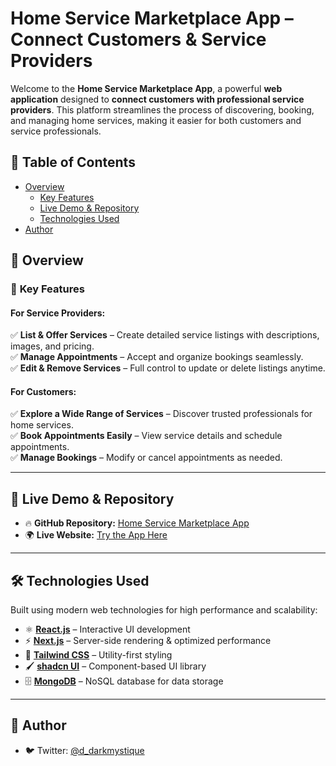 

# **Home Service Marketplace App – Connect Customers & Service Providers**  

Welcome to the **Home Service Marketplace App**, a powerful **web application** designed to **connect customers with professional service providers**. This platform streamlines the process of discovering, booking, and managing home services, making it easier for both customers and service professionals.  

## 🚀 **Table of Contents**  
- [Overview](#overview)  
  - [Key Features](#key-features)  
  - [Live Demo & Repository](#live-demo--repository)  
  - [Technologies Used](#technologies-used)  
- [Author](#author)  

## 🌟 **Overview**  

### 🔑 **Key Features**  

#### **For Service Providers:**  
✅ **List & Offer Services** – Create detailed service listings with descriptions, images, and pricing.  
✅ **Manage Appointments** – Accept and organize bookings seamlessly.  
✅ **Edit & Remove Services** – Full control to update or delete listings anytime.  

#### **For Customers:**  
✅ **Explore a Wide Range of Services** – Discover trusted professionals for home services.  
✅ **Book Appointments Easily** – View service details and schedule appointments.  
✅ **Manage Bookings** – Modify or cancel appointments as needed.  

---

## 🔗 **Live Demo & Repository**  

- 🔥 **GitHub Repository:** [Home Service Marketplace App](https://github.com/AlfredPur01/home-service-marketplace.git)  
- 🌍 **Live Website:** [Try the App Here](https://homeservicemarketplace.vercel.app/login)  

---

## 🛠 **Technologies Used**  

Built using modern web technologies for high performance and scalability:  

- ⚛️ [**React.js**](https://reactjs.org/) – Interactive UI development  
- ⚡ [**Next.js**](https://nextjs.org/) – Server-side rendering & optimized performance  
- 🎨 [**Tailwind CSS**](https://tailwindcss.com/) – Utility-first styling  
- 🖌 [**shadcn UI**](https://shadcnui.com/) – Component-based UI library  
- 🗄 [**MongoDB**](https://mongodb.com/) – NoSQL database for data storage  

---

## 👤 **Author**  

- 🐦 Twitter: [@d_darkmystique](https://x.com/d_darkmystique)
